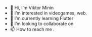 - 👋 Hi, I’m Viktor Minin
- 👀 I’m interested in videogames, web.
- 🌱 I’m currently learning Flutter
- 💞️ I’m looking to collaborate on 
- 📫 How to reach me .

<!---
Doktorvatcon/Doktorvatcon is a ✨ special ✨ repository because its `README.md` (this file) appears on your GitHub profile.
You can click the Preview link to take a look at your changes.
--->
